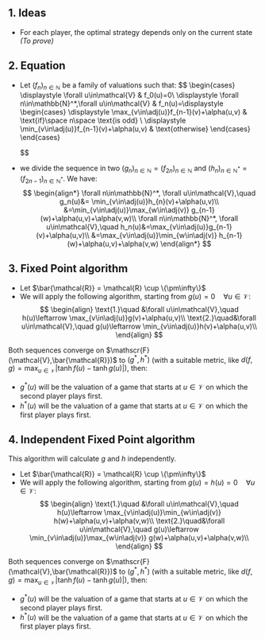 
## 1. Ideas
- For each player, the optimal strategy depends only on the current state *(To prove)*

## 2. Equation
- Let $(f_n)_{n\in\mathbb{N}}$ be a family of valuations such that:
	$$
		\begin{cases}
	\displaystyle \forall u\in\mathcal{V} &  f_0(u)=0\\
		\displaystyle \forall n\in\mathbb{N}^*,\forall u\in\mathcal{V} &  f_n(u)=\displaystyle \begin{cases} 
		\displaystyle \max_{v\in\adj(u)}f_{n-1}(v)+\alpha(u,v)  & \text{if}\space n\space \text{is odd} \\
		\displaystyle  \min_{v\in\adj(u)}f_{n-1}(v)+\alpha(u,v) & \text{otherwise}
		\end{cases}
	\end{cases}
	
	$$
- we divide the sequence in two $(g_n)_{n\in\mathbb{N}}=(f_{2n})_{n\in\mathbb{N}}$ and $(h_n)_{n\in\mathbb{N}^*}=(f_{2n-1})_{n\in\mathbb{N}^*}$. We have:
	$$
	\begin{align*}
	\forall n\in\mathbb{N}^*, \forall u\in\mathcal{V},\quad g_n(u)&= \min_{v\in\adj(u)}h_{n}(v)+\alpha(u,v)\\
	&=\min_{v\in\adj(u)}\max_{w\in\adj(v)} g_{n-1}(w)+\alpha(u,v)+\alpha(v,w)\\
	\forall n\in\mathbb{N}^*, \forall u\in\mathcal{V},\quad h_n(u)&=\max_{v\in\adj(u)}g_{n-1}(v)+\alpha(u,v)\\
	&=\max_{v\in\adj(u)}\min_{w\in\adj(v)} h_{n-1}(w)+\alpha(u,v)+\alpha(v,w)
	\end{align*}
	$$

## 3. Fixed Point algorithm
- Let $\bar{\mathcal{R}} = \mathcal{R} \cup \{\pm\infty\}$ 
- We will apply the following algorithm, starting from $g(u)=0\quad \forall u\in\mathcal{V}$:
$$
\begin{align}
\text{1.}\quad &\forall u\in\mathcal{V},\quad h(u)\leftarrow \max_{v\in\adj(u)}g(v)+\alpha(u,v)\\
\text{2.}\quad&\forall u\in\mathcal{V},\quad g(u)\leftarrow \min_{v\in\adj(u)}h(v)+\alpha(u,v)\\
\end{align}
$$

Both sequences converge on $\mathscr{F}(\mathcal{V},\bar{\mathcal{R}})$  to $(g^*,h^*)$ (with a suitable metric, like $d(f,g)= \max_{u\in\mathcal{V}}\lvert \tanh f(u)-\tanh g(u)\rvert$), then: 
- $g^*(u)$ will be the valuation of a game that starts at $u\in\mathcal{V}$ on which the second player plays first.
- $h^*(u)$ will be the valuation of a game that starts at $u\in\mathcal{V}$ on which the first player plays first.

## 4. Independent Fixed Point algorithm
This algorithm will calculate $g$ and $h$ independently. 

- Let $\bar{\mathcal{R}} = \mathcal{R} \cup \{\pm\infty\}$ 
- We will apply the following algorithm, starting from $g(u)=h(u)=0\quad \forall u\in\mathcal{V}$:
$$
\begin{align}
\text{1.}\quad &\forall u\in\mathcal{V},\quad h(u)\leftarrow \max_{v\in\adj(u)}\min_{w\in\adj(v)} h(w)+\alpha(u,v)+\alpha(v,w)\\
\text{2.}\quad&\forall u\in\mathcal{V},\quad g(u)\leftarrow \min_{v\in\adj(u)}\max_{w\in\adj(v)} g(w)+\alpha(u,v)+\alpha(v,w)\\
\end{align}
$$

Both sequences converge on $\mathscr{F}(\mathcal{V},\bar{\mathcal{R}})$  to $(g^*,h^*)$ (with a suitable metric, like $d(f,g)= \max_{u\in\mathcal{V}}\lvert \tanh f(u)-\tanh g(u)\rvert$), then: 
- $g^*(u)$ will be the valuation of a game that starts at $u\in\mathcal{V}$ on which the second player plays first.
- $h^*(u)$ will be the valuation of a game that starts at $u\in\mathcal{V}$ on which the first player plays first.
